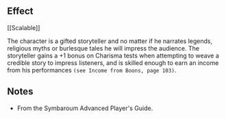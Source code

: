 ## Effect
[[Scalable]]

The character is a gifted storyteller and no matter if he narrates legends, religious myths or burlesque tales he will impress the audience. The storyteller gains a +1 bonus on Charisma tests when attempting to weave a credible story to impress listeners, and is skilled enough to earn an income from his performances `(see Income from Boons, page 103)`.
## Notes
* From the Symbaroum Advanced Player's Guide.